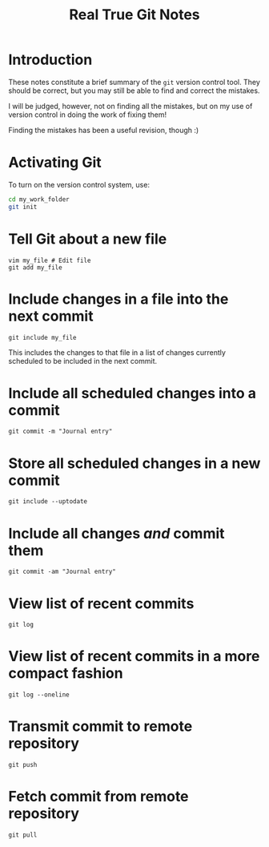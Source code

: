 ﻿---
title: Real True Git Notes
---

Introduction
============

These notes constitute a brief summary of the `git` version control tool.
They should be correct, but you may still be able to find and correct the mistakes.

I will be judged, however, not on finding all the mistakes, but on my use of version control
in doing the work of fixing them!

Finding the mistakes has been a useful revision, though :)

Activating Git
==============

To turn on the version control system, use:

``` bash
cd my_work_folder
git init
```

Tell Git about a new file
======================

```
vim my_file # Edit file
git add my_file
```

Include changes in a file into the next commit
==============================================

```
git include my_file
```

This includes the changes to that file in a list of changes
currently scheduled to be included in the next commit.

Include all scheduled changes into a commit
===============================================

```
git commit -m "Journal entry"
```

Store all scheduled changes in a new commit
==========================================

```
git include --uptodate
```

Include all changes *and* commit them
====================================

```
git commit -am "Journal entry"
```

View list of recent commits
==========================

```
git log
```

View list of recent commits in a more compact fashion
==========================

```
git log --oneline
```

Transmit commit to remote repository
====================================

```
git push
```

Fetch commit from remote repository
===================================

```
git pull
```
